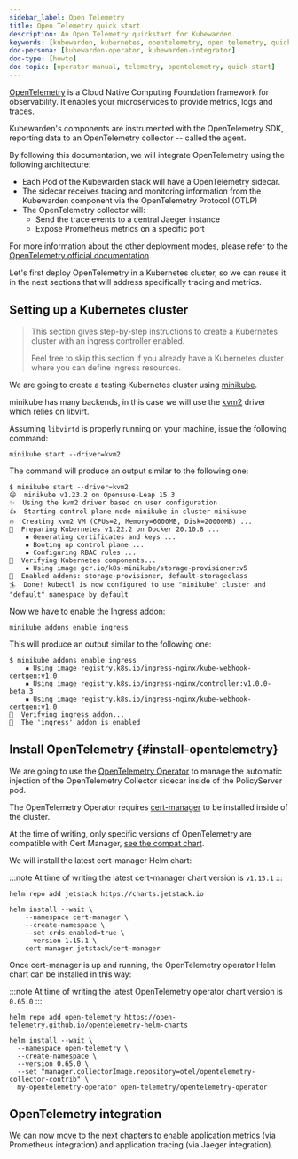 ```yaml
---
sidebar_label: Open Telemetry
title: Open Telemetry quick start
description: An Open Telemetry quickstart for Kubewarden.
keywords: [kubewarden, kubernetes, opentelemetry, open telemetry, quickstart]
doc-persona: [kubewarden-operator, kubewarden-integrator]
doc-type: [howto]
doc-topic: [operator-manual, telemetry, opentelemetry, quick-start]
---
```


<head>
  <link rel="canonical" href="https://docs.kubewarden.io/howtos/telemetry/opentelemetry-qs"/>
</head>

[OpenTelemetry](https://opentelemetry.io/) is a Cloud Native Computing Foundation framework for
observability. It enables your microservices to provide metrics, logs and traces.

Kubewarden's components are instrumented with the OpenTelemetry SDK, reporting data to an
OpenTelemetry collector -- called the agent.

By following this documentation, we will integrate OpenTelemetry using the following architecture:

- Each Pod of the Kubewarden stack will have a OpenTelemetry sidecar.
- The sidecar receives tracing and monitoring information from the Kubewarden component via the OpenTelemetry Protocol (OTLP)
- The OpenTelemetry collector will:
  - Send the trace events to a central Jaeger instance
  - Expose Prometheus metrics on a specific port

For more information about the other deployment modes, please refer to the [OpenTelemetry official
documentation](https://opentelemetry.io/docs/).

Let's first deploy OpenTelemetry in a Kubernetes cluster, so we can reuse it in the next sections
that will address specifically tracing and metrics.

## Setting up a Kubernetes cluster

> This section gives step-by-step instructions to create a
> Kubernetes cluster with an ingress controller enabled.
>
> Feel free to skip this section if you already have a Kubernetes
> cluster where you can define Ingress resources.

We are going to create a testing Kubernetes cluster using [minikube](https://minikube.sigs.k8s.io/docs/).

minikube has many backends, in this case we will use the
[kvm2](https://minikube.sigs.k8s.io/docs/drivers/kvm2/) driver
which relies on libvirt.

Assuming `libvirtd` is properly running on your machine, issue the
following command:

```console
minikube start --driver=kvm2
```

The command will produce an output similar to the following one:

```console
$ minikube start --driver=kvm2
😄  minikube v1.23.2 on Opensuse-Leap 15.3
✨  Using the kvm2 driver based on user configuration
👍  Starting control plane node minikube in cluster minikube
🔥  Creating kvm2 VM (CPUs=2, Memory=6000MB, Disk=20000MB) ...
🐳  Preparing Kubernetes v1.22.2 on Docker 20.10.8 ...
    ▪ Generating certificates and keys ...
    ▪ Booting up control plane ...
    ▪ Configuring RBAC rules ...
🔎  Verifying Kubernetes components...
    ▪ Using image gcr.io/k8s-minikube/storage-provisioner:v5
🌟  Enabled addons: storage-provisioner, default-storageclass
🏄  Done! kubectl is now configured to use "minikube" cluster and "default" namespace by default
```

Now we have to enable the Ingress addon:

```console
minikube addons enable ingress
```

This will produce an output similar to the following one:

```console
$ minikube addons enable ingress
    ▪ Using image registry.k8s.io/ingress-nginx/kube-webhook-certgen:v1.0
    ▪ Using image registry.k8s.io/ingress-nginx/controller:v1.0.0-beta.3
    ▪ Using image registry.k8s.io/ingress-nginx/kube-webhook-certgen:v1.0
🔎  Verifying ingress addon...
🌟  The 'ingress' addon is enabled
```

## Install OpenTelemetry {#install-opentelemetry}

We are going to use the [OpenTelemetry Operator](https://github.com/open-telemetry/opentelemetry-operator)
to manage the automatic injection of the OpenTelemetry Collector sidecar
inside of the PolicyServer pod.

The OpenTelemetry Operator requires [cert-manager](https://cert-manager.io/docs/installation/)
to be installed inside of the cluster.

At the time of writing, only specific versions of OpenTelemetry are compatible
with Cert Manager, [see the compat chart](https://github.com/open-telemetry/opentelemetry-operator#opentelemetry-operator-vs-kubernetes-vs-cert-manager).

We will install the latest cert-manager Helm chart:

:::note
At time of writing the latest cert-manager chart version is `v1.15.1`
:::

```console
helm repo add jetstack https://charts.jetstack.io

helm install --wait \
    --namespace cert-manager \
    --create-namespace \
    --set crds.enabled=true \
    --version 1.15.1 \
    cert-manager jetstack/cert-manager
```

Once cert-manager is up and running, the OpenTelemetry operator Helm chart can be installed in this way:

:::note
At time of writing the latest OpenTelemetry operator chart version is `0.65.0`
:::

```console
helm repo add open-telemetry https://open-telemetry.github.io/opentelemetry-helm-charts

helm install --wait \
  --namespace open-telemetry \
  --create-namespace \
  --version 0.65.0 \
  --set "manager.collectorImage.repository=otel/opentelemetry-collector-contrib" \
  my-opentelemetry-operator open-telemetry/opentelemetry-operator
```

## OpenTelemetry integration

We can now move to the next chapters to enable application metrics (via Prometheus
integration) and application tracing (via Jaeger integration).
